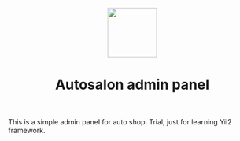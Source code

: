 <p align="center">
    <img src="https://images.unsplash.com/photo-1473174176623-84c2a15cc467?ixlib=rb-1.2.1&ixid=eyJhcHBfaWQiOjEyMDd9&auto=format&fit=crop&w=750&q=80" height="100px">
    <h1 align="center">Autosalon admin panel</h1>
    <br>
</p>

This is a simple admin panel for auto shop. 
Trial, just for learning Yii2 framework.
